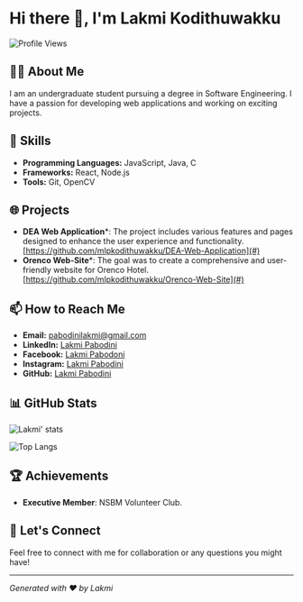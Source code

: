 # Hi there 👋, I'm Lakmi Kodithuwakku

![Profile Views](https://komarev.com/ghpvc/?username=your-mlpkodithuwakku&color=blue)

## 👨‍💻 About Me

I am an undergraduate student pursuing a degree in Software Engineering. I have a passion for developing web applications and working on exciting projects. 

## 🚀 Skills

- **Programming Languages:** JavaScript, Java, C
- **Frameworks:** React, Node.js
- **Tools:** Git, OpenCV

## 🌐 Projects

- **DEA Web Application***: The project includes various features and pages designed to enhance the user experience and functionality.[https://github.com/mlpkodithuwakku/DEA-Web-Application](#)
- **Orenco Web-Site***: The goal was to create a comprehensive and user-friendly website for Orenco Hotel.[https://github.com/mlpkodithuwakku/Orenco-Web-Site](#) 

## 📫 How to Reach Me

- **Email:** pabodinilakmi@gmail.com
- **LinkedIn:** [Lakmi Pabodini](https://www.linkedin.com/in/lakmi-pabodini-510489255/)
- **Facebook:** [Lakmi Pabodoni](https://www.facebook.com/profile.php?id=100088190014626)
- **Instagram:** [Lakmi Pabodini](https://www.instagram.com/lakmipabodini/)
- **GitHub:** [Lakmi Pabodini](https://github.com/mlpkodithuwakku)

## 📊 GitHub Stats

![Lakmi' stats](https://github-readme-stats.vercel.app/api?username=mlpkodithuwakku&show_icons=true&theme=radical)

![Top Langs](https://github-readme-stats.vercel.app/api/top-langs/?username=mlpkodithuwakku&layout=compact&theme=radical)

## 🏆 Achievements

- **Executive Member**: NSBM Volunteer Club.


## 💬 Let's Connect

Feel free to connect with me for collaboration or any questions you might have!

---

*Generated with ❤️ by Lakmi*

